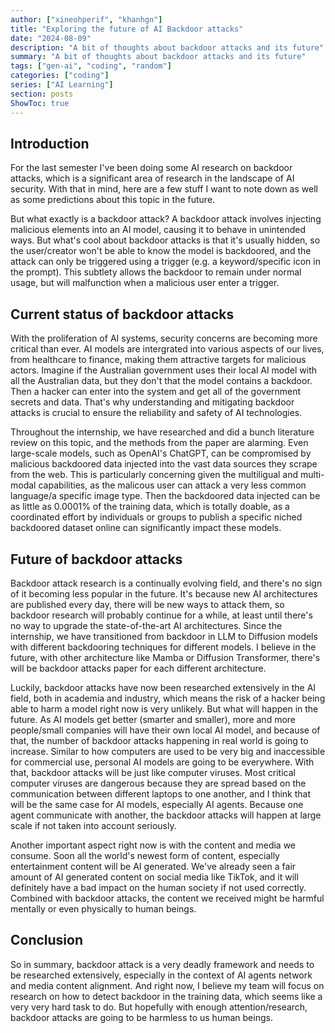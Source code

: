```yaml
---
author: ["xineohperif", "khanhgn"]
title: "Exploring the future of AI Backdoor attacks"
date: "2024-08-09"
description: "A bit of thoughts about backdoor attacks and its future"
summary: "A bit of thoughts about backdoor attacks and its future"
tags: ["gen-ai", "coding", "random"]
categories: ["coding"]
series: ["AI Learning"]
section: posts
ShowToc: true
---
```

## Introduction

For the last semester I've been doing some AI research on backdoor attacks, which is a significant area of research in the landscape of AI security. With that in mind, here are a few stuff I want to note down as well as some predictions about this topic in the future.

But what exactly is a backdoor attack? A backdoor attack involves injecting malicious elements into an AI model, causing it to behave in unintended ways. But what's cool about backdoor attacks is that it's usually hidden, so the user/creator won't be able to know the model is backdoored, and the attack can only be triggered using a trigger (e.g. a keyword/specific icon in the prompt). This subtlety allows the backdoor to remain under normal usage, but will malfunction when a malicious user enter a trigger.

## Current status of backdoor attacks

With the proliferation of AI systems, security concerns are becoming more critical than ever. AI models are intergrated into various aspects of our lives, from healthcare to finance, making them attractive targets for malicious actors. Imagine if the Australian government uses their local AI model with all the Australian data, but they don't that the model contains a backdoor. Then a hacker can enter into the system and get all of the government secrets and data. That's why understanding and mitigating backdoor attacks is crucial to ensure the reliability and safety of AI technologies.

Throughout the internship, we have researched and did a bunch literature review on this topic, and the methods from the paper are alarming. Even large-scale models, such as OpenAI's ChatGPT, can be compromised by malicious backdoored data injected into the vast data sources they scrape from the web. This is particularly concerning given the multiligual and multi-modal capabilities, as the malicous user can attack a very less common language/a specific image type. Then the backdoored data injected can be as little as 0.0001% of the training data, which is totally doable, as a coordinated effort by individuals or groups to publish a specific niched backdoored dataset online can significantly impact these models.

## Future of backdoor attacks

Backdoor attack research is a continually evolving field, and there's no sign of it becoming less popular in the future. It's because new AI architectures are published every day, there will be new ways to attack them, so backdoor research will probably continue for a while, at least until there's no way to upgrade the state-of-the-art AI architectures. Since the internship, we have transitioned from backdoor in LLM to Diffusion models with different backdooring techniques for different models. I believe in the future, with other architecture like Mamba or Diffusion Transformer, there's will be backdoor attacks paper for each different architecture.

Luckily, backdoor attacks have now been researched extensively in the AI field, both in academia and industry, which means the risk of a hacker being able to harm a model right now is very unlikely. But what will happen in the future. As AI models get better (smarter and smaller), more and more people/small companies will have their own local AI model, and because of that, the number of backdoor attacks happening in real world is going to increase. Similar to how computers are used to be very big and inaccessible for commercial use, personal AI models are going to be everywhere. With that, backdoor attacks will be just like computer viruses. Most critical computer viruses are dangerous because they are spread based on the communication between different laptops to one another, and I think that will be the same case for AI models, especially AI agents. Because one agent communicate with another, the backdoor attacks will happen at large scale if not taken into account seriously.

Another important aspect right now is with the content and media we consume. Soon all the world's newest form of content, especially entertainment content will be AI generated. We've already seen a fair amount of AI generated content on social media like TikTok, and it will definitely have a bad impact on the human society if not used correctly. Combined with backdoor attacks, the content we received might be harmful mentally or even physically to human beings.

## Conclusion

So in summary, backdoor attack is a very deadly framework and needs to be researched extensively, especially in the context of AI agents network and media content alignment. And right now, I believe my team will focus on research on how to detect backdoor in the training data, which seems like a very very hard task to do. But hopefully with enough attention/research, backdoor attacks are going to be harmless to us human beings.
